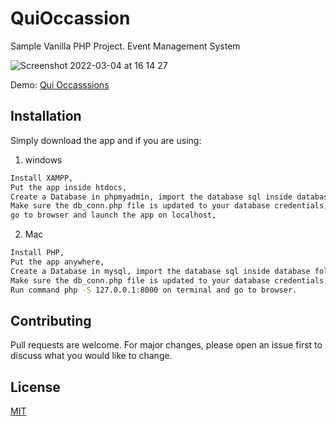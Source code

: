 # QuiOccassion
Sample Vanilla PHP Project. Event Management System

![Screenshot 2022-03-04 at 16 14 27](https://user-images.githubusercontent.com/15169261/156769869-9042227e-15d3-4a10-b7f3-c3e88f9c0ad8.png)

Demo: [Qui Occasssions](https://fierce-eyrie-74688.herokuapp.com/)
## Installation

Simply download the app and if you are using:

1. windows

```bash
Install XAMPP,
Put the app inside htdocs,
Create a Database in phpmyadmin, import the database sql inside database folder,
Make sure the db_conn.php file is updated to your database credentials,
go to browser and launch the app on localhost,
```

2. Mac

```bash
Install PHP,
Put the app anywhere,
Create a Database in mysql, import the database sql inside database folder,
Make sure the db_conn.php file is updated to your database credentials,
Run command php -S 127.0.0.1:8000 on terminal and go to browser.
```

## Contributing
Pull requests are welcome. For major changes, please open an issue first to discuss what you would like to change.

## License
[MIT](https://choosealicense.com/licenses/mit/)
